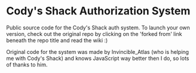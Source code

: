 # Cody's Shack Authorization System

Public source code for the Cody's Shack auth system. To launch your own version, check out the original repo by clicking on the 'forked from' link beneath the repo title and read the wiki :)


Original code for the system was made by Invincible_Atlas (who is helping me with Cody's Shack) and knows JavaScript way better then I do, so lots of thanks to him.
